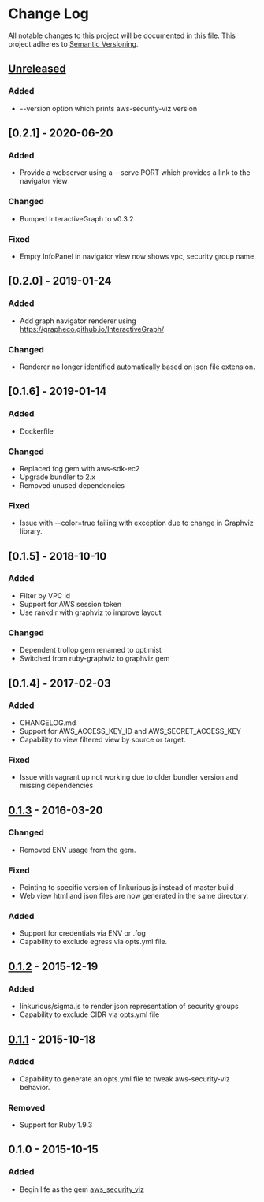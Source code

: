 # Change Log
All notable changes to this project will be documented in this file.
This project adheres to [Semantic Versioning](http://semver.org/).

## [Unreleased]
### Added
- --version option which prints aws-security-viz version

## [0.2.1] - 2020-06-20
### Added
- Provide a webserver using a --serve PORT which provides a link to the navigator view

### Changed
- Bumped InteractiveGraph to v0.3.2

### Fixed
- Empty InfoPanel in navigator view now shows vpc, security group name.

## [0.2.0] - 2019-01-24
### Added
- Add graph navigator renderer using https://grapheco.github.io/InteractiveGraph/

### Changed
- Renderer no longer identified automatically based on json file extension. 

## [0.1.6] - 2019-01-14
### Added
- Dockerfile

### Changed
- Replaced fog gem with aws-sdk-ec2
- Upgrade bundler to 2.x
- Removed unused dependencies

### Fixed
- Issue with --color=true failing with exception due to change in Graphviz library.

## [0.1.5] - 2018-10-10
### Added
- Filter by VPC id
- Support for AWS session token
- Use rankdir with graphviz to improve layout

### Changed
- Dependent trollop gem renamed to optimist
- Switched from ruby-graphviz to graphviz gem

## [0.1.4] - 2017-02-03
### Added
- CHANGELOG.md
- Support for AWS_ACCESS_KEY_ID and AWS_SECRET_ACCESS_KEY
- Capability to view filtered view by source or target.

### Fixed
- Issue with vagrant up not working due to older bundler version and missing dependencies

## [0.1.3] - 2016-03-20
### Changed
- Removed ENV usage from the gem.

### Fixed
- Pointing to specific version of linkurious.js instead of master build
- Web view html and json files are now generated in the same directory.

### Added
- Support for credentials via ENV or .fog
- Capability to exclude egress via opts.yml file.


## [0.1.2] - 2015-12-19
### Added
- linkurious/sigma.js to render json representation of security groups
- Capability to exclude CIDR via opts.yml file


## [0.1.1] - 2015-10-18
### Added
- Capability to generate an opts.yml file to tweak aws-security-viz behavior.

### Removed
- Support for Ruby 1.9.3

## 0.1.0 - 2015-10-15
### Added
- Begin life as the gem [aws_security_viz](https://rubygems.org/gems/aws_security_viz)


[Unreleased]: https://github.com/anaynayak/aws-security-viz/compare/v0.1.3...HEAD
[0.1.3]: https://github.com/anaynayak/aws-security-viz/compare/v0.1.2...v0.1.3
[0.1.2]: https://github.com/anaynayak/aws-security-viz/compare/v0.1.1...v0.1.2
[0.1.1]: https://github.com/anaynayak/aws-security-viz/compare/v0.1.0...v0.1.1


